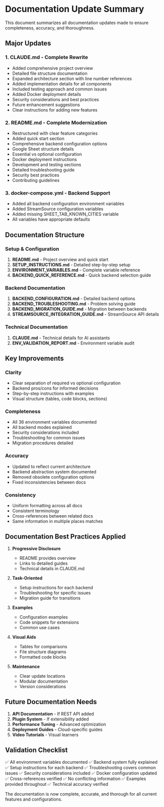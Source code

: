 # Documentation Update Summary

This document summarizes all documentation updates made to ensure completeness, accuracy, and thoroughness.

## Major Updates

### 1. CLAUDE.md - Complete Rewrite
- Added comprehensive project overview
- Detailed file structure documentation
- Expanded architecture section with line number references
- Added implementation details for all components
- Included testing approach and common issues
- Added Docker deployment details
- Security considerations and best practices
- Future enhancement suggestions
- Clear instructions for adding new features

### 2. README.md - Complete Modernization
- Restructured with clear feature categories
- Added quick start section
- Comprehensive backend configuration options
- Google Sheet structure details
- Essential vs optional configuration
- Docker deployment instructions
- Development and testing sections
- Detailed troubleshooting guide
- Security best practices
- Contributing guidelines

### 3. docker-compose.yml - Backend Support
- Added all backend configuration environment variables
- Added StreamSource configuration variables
- Added missing SHEET_TAB_KNOWN_CITIES variable
- All variables have appropriate defaults

## Documentation Structure

### Setup & Configuration
1. **README.md** - Project overview and quick start
2. **SETUP_INSTRUCTIONS.md** - Detailed step-by-step setup
3. **ENVIRONMENT_VARIABLES.md** - Complete variable reference
4. **BACKEND_QUICK_REFERENCE.md** - Quick backend selection guide

### Backend Documentation
1. **BACKEND_CONFIGURATION.md** - Detailed backend options
2. **BACKEND_TROUBLESHOOTING.md** - Problem solving guide
3. **BACKEND_MIGRATION_GUIDE.md** - Migration between backends
4. **STREAMSOURCE_INTEGRATION_GUIDE.md** - StreamSource API details

### Technical Documentation
1. **CLAUDE.md** - Technical details for AI assistants
2. **ENV_VALIDATION_REPORT.md** - Environment variable audit

## Key Improvements

### Clarity
- Clear separation of required vs optional configuration
- Backend pros/cons for informed decisions
- Step-by-step instructions with examples
- Visual structure (tables, code blocks, sections)

### Completeness
- All 36 environment variables documented
- All backend modes explained
- Security considerations included
- Troubleshooting for common issues
- Migration procedures detailed

### Accuracy
- Updated to reflect current architecture
- Backend abstraction system documented
- Removed obsolete configuration options
- Fixed inconsistencies between docs

### Consistency
- Uniform formatting across all docs
- Consistent terminology
- Cross-references between related docs
- Same information in multiple places matches

## Documentation Best Practices Applied

1. **Progressive Disclosure**
   - README provides overview
   - Links to detailed guides
   - Technical details in CLAUDE.md

2. **Task-Oriented**
   - Setup instructions for each backend
   - Troubleshooting for specific issues
   - Migration guide for transitions

3. **Examples**
   - Configuration examples
   - Code snippets for extensions
   - Common use cases

4. **Visual Aids**
   - Tables for comparisons
   - File structure diagrams
   - Formatted code blocks

5. **Maintenance**
   - Clear update locations
   - Modular documentation
   - Version considerations

## Future Documentation Needs

1. **API Documentation** - If REST API added
2. **Plugin System** - If extensibility added
3. **Performance Tuning** - Advanced optimization
4. **Deployment Guides** - Cloud-specific guides
5. **Video Tutorials** - Visual learners

## Validation Checklist

✅ All environment variables documented
✅ Backend system fully explained
✅ Setup instructions for each backend
✅ Troubleshooting covers common issues
✅ Security considerations included
✅ Docker configuration updated
✅ Cross-references verified
✅ No conflicting information
✅ Examples provided throughout
✅ Technical accuracy verified

The documentation is now complete, accurate, and thorough for all current features and configurations.